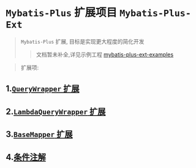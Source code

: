 #  `Mybatis-Plus` 扩展项目 `Mybatis-Plus-Ext`
> `Mybatis-Plus` 扩展, 目标是实现更大程度的简化开发
> > 文档暂未补全,详见示例工程 [mybatis-plus-ext-examples](https://github.com/photowey/mybatis-plus-ext-examples) 

> 扩展项:

## 1.[`QueryWrapper` 扩展 ](./doc/query-wrapper-ext.md)

## 2.[`LambdaQueryWrapper` 扩展 ](./doc/lambda-query-wrapper-ext.md)

## 3.[`BaseMapper` 扩展 ](./doc/base-mapper.md)

## 4.[条件注解 ](./doc/condition-annotation.md)
